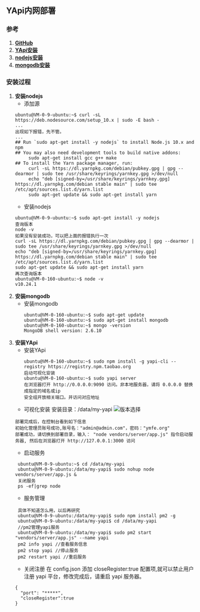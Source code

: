 ## YApi内网部署

### 参考
1. **[GitHub](https://www.rabbitmq.com/which-erlang.html)** </br>
2. **[YApi安装](https://www.jianshu.com/p/5bda5556c149)**
3. **[nodejs安装](https://www.cnblogs.com/feiquan/p/11223487.html)**
4. **[mongodb安装](https://jingyan.baidu.com/article/e5c39bf5f5ddd539d76033a9.html)**

### 安装过程
1. **安装nodejs**
   * 添加源
   ```
   ubuntu@VM-0-9-ubuntu:~$ curl -sL https://deb.nodesource.com/setup_10.x | sudo -E bash -
   ...
   出现如下报错，先不管。
   ...
   ## Run `sudo apt-get install -y nodejs` to install Node.js 10.x and npm
   ## You may also need development tools to build native addons:
        sudo apt-get install gcc g++ make
   ## To install the Yarn package manager, run:
        curl -sL https://dl.yarnpkg.com/debian/pubkey.gpg | gpg --dearmor | sudo tee /usr/share/keyrings/yarnkey.gpg >/dev/null
        echo "deb [signed-by=/usr/share/keyrings/yarnkey.gpg] https://dl.yarnpkg.com/debian stable main" | sudo tee /etc/apt/sources.list.d/yarn.list
        sudo apt-get update && sudo apt-get install yarn
   ```
   * 安装nodejs
   ```
   ubuntu@VM-0-9-ubuntu:~$ sudo apt-get install -y nodejs
   查询版本
   node -v
   如果没有安装成功，可以把上面的报错执行一次
   curl -sL https://dl.yarnpkg.com/debian/pubkey.gpg | gpg --dearmor | sudo tee /usr/share/keyrings/yarnkey.gpg >/dev/null
   echo "deb [signed-by=/usr/share/keyrings/yarnkey.gpg] https://dl.yarnpkg.com/debian stable main" | sudo tee /etc/apt/sources.list.d/yarn.list
   sudo apt-get update && sudo apt-get install yarn
   再次查询版本
   ubuntu@VM-0-160-ubuntu:~$ node -v
   v10.24.1
   ```
2. **安装mongodb**
   * 安装mongodb
      ```
      ubuntu@VM-0-160-ubuntu:~$ sudo apt-get update
      ubuntu@VM-0-160-ubuntu:~$ sudo apt-get install mongodb
      ubuntu@VM-0-160-ubuntu:~$ mongo -version
      MongoDB shell version: 2.6.10
      ```
3. **安装YApi**
     * 安装YApi
        ```
        ubuntu@VM-0-160-ubuntu:~$ sudo npm install -g yapi-cli --registry https://registry.npm.taobao.org
        启动可视化安装
        ubuntu@VM-0-160-ubuntu:~$ sudo yapi server
        在浏览器打开 http://0.0.0.0:9090 访问。非本地服务器，请将 0.0.0.0 替换成指定的域名或ip 
        安全组开放相关端口。并访问对应地址
        ```
     * 可视化安装
     安装目录：/data/my-yapi
     ![版本选择](http://xuye-private.oss-cn-shanghai.aliyuncs.com/mackdown/YApi/3.png)
     ```
     部署完成后，在控制台看到如下信息
     初始化管理员账号成功,账号名："admin@admin.com"，密码："ymfe.org"
     部署成功，请切换到部署目录，输入： "node vendors/server/app.js" 指令启动服务器, 然后在浏览器打开 http://127.0.0.1:3000 访问
     ```
     * 启动服务
     ```
      ubuntu@VM-0-9-ubuntu:~$ cd /data/my-yapi
      ubuntu@VM-0-9-ubuntu:/data/my-yapi$ sudo nohup node vendors/server/app.js &
      关闭服务
      ps -ef|grep node
     ```
     * 服务管理
     ```
      具体不知道怎么用，以后再研究
      ubuntu@VM-0-9-ubuntu:/data/my-yapi$ sudo npm install pm2 -g
      ubuntu@VM-0-9-ubuntu:/data/my-yapi$ cd /data/my-yapi
      //pm2管理yapi服务
      ubuntu@VM-0-9-ubuntu:/data/my-yapi$ sudo pm2 start "vendors/server/app.js" --name yapi
      pm2 info yapi //查看服务信息
      pm2 stop yapi //停止服务
      pm2 restart yapi //重启服务
     ```
     * 关闭注册
     在 config.json 添加 closeRegister:true 配置项,就可以禁止用户注册 yapi 平台，修改完成后，请重启 yapi 服务器。
     ```
     {
       "port": "*****",
       "closeRegister":true
     }
     ```